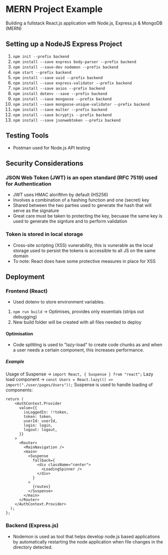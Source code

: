 # MERN Project Example
Building a fullstack React.js application with Node.js, Express.js &amp; MongoDB (MERN)

## Setting up a NodeJS Express Project

1. `npm init --prefix backend`
2. `npm install --save express body-parser --prefix backend`
3. `npm install --save-dev nodemon --prefix backend`
4. `npm start --prefix backend`
5. `npm install --save uuid --prefix backend`
6. `npm install --save express-validator --prefix backend`
7. `npm install --save axios --prefix backend`
8. `npm install dotenv --save --prefix backend`
9. `npm install --save mongoose --prefix backend`
10. `npm install --save mongoose-unique-validator --prefix backend`
11. `npm install --save multer --prefix backend`
12. `npm install --save bcryptjs --prefix backend`
13. `npm install --save jsonwebtoken --prefix backend`

## Testing Tools

- Postman used for Node.js API testing

## Security Considerations

### JSON Web Token (JWT) is an open standard (RFC 7519) used for Authentication

- JWT uses HMAC alorifthm by default (HS256)
- Involves a combination of a hashing function and one (secret) key 
- Shared between the two parties used to generate the hash that will serve as the signature
- Great care must be taken to protecting the key, becuase the same key is used to generate the signture and to perform validation

### Token is stored in local storage 

- Cross-site scripting (XSS) vunerability, this is vunerable as the local storage used to persist the tokens is accessible to all JS on the same domain
- To note: React does have some protective measures in place for XSS

## Deployment

### Frontend (React)

- Used dotenv to store environment variables.

1. `npm run build` -> Optimises, provides only essentials (strips out debugging)
2. New build folder will be created with all files needed to deploy

#### Optimisation 

- Code splitting is used to "lazy-load" to create code chunks as and when a user needs a certain component, this increases performance. 

##### Example

Usage of Suspense -> `import React, { Suspense } from "react";`
Lazy load component -> `const Users = React.lazy(() => import("./user/pages/Users"));`
Suspense is used to handle loading of components:

```
return (
    <AuthContext.Provider
      value={{
        isLoggedIn: !!token,
        token: token,
        userId: userId,
        login: login,
        logout: logout,
      }}
    >
      <Router>
        <MainNavigation />
        <main>
          <Suspense
            fallback={
              <div className="center">
                <LoadingSpinner />
              </div>
            }
          >
            {routes}
          </Suspense>
        </main>
      </Router>
    </AuthContext.Provider>
  );
};
```

### Backend (Express.js)

- Nodemon is used as tool that helps develop node.js based applications by automatically restarting the node application when file changes in the directory detected.


